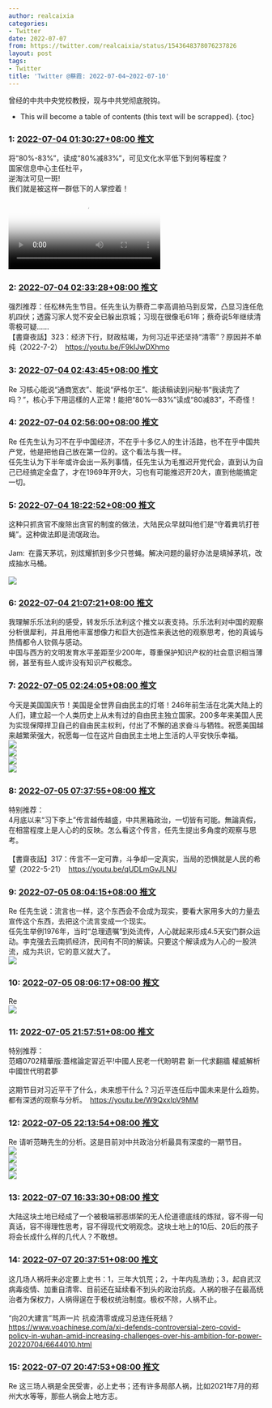 ```yaml
---
author: realcaixia
categories:
- Twitter
date: 2022-07-07
from: https://twitter.com/realcaixia/status/1543648378076237826
layout: post
tags:
- Twitter
title: 'Twitter @蔡霞: 2022-07-04~2022-07-10'
---
```


曾经的中共中央党校教授，现与中共党彻底脱钩。 

* This will become a table of contents (this text will be scrapped).
{:toc}

### 1: [2022-07-04 01:30:27+08:00 推文](https://twitter.com/realcaixia/status/1543648378076237826)

将“80%-83%”，读成“80%减83%”，可见文化水平低下到何等程度？<br>国家信息中心主任杜平，<br>逆淘汰可见一斑!<br>我们就是被这样一群低下的人掌控着！<br><video src="https://video.twimg.com/ext_tw_video/1543648366005030912/pu/vid/448x960/2CyGuAa-0c4fx_c7.mp4?tag=12" controls="controls" poster="https://pbs.twimg.com/ext_tw_video_thumb/1543648366005030912/pu/img/0wSqyC70YjmmbzNH.jpg"></video>

### 2: [2022-07-04 02:33:28+08:00 推文](https://twitter.com/realcaixia/status/1543664235884027910)

强烈推荐：任松林先生节目。任先生认为蔡奇二李高调拍马到反常，凸显习连任危机四伏；透露习家人觉不安全已躲出京城；习现在很像毛61年；蔡奇说5年继续清零极可疑……<br>【書齋夜話】323：经济下行，财政枯竭，为何习近平还坚持“清零”？原因并不单纯（2022-7-2） <a href="https://youtu.be/F9kIJwDXhmo" target="_blank" rel="noopener noreferrer">https://youtu.be/F9kIJwDXhmo</a>

### 3: [2022-07-04 02:43:45+08:00 推文](https://twitter.com/realcaixia/status/1543666823660544000)

Re 习核心能说“通商宽衣”、能说“萨格尔王”、能读稿读到问秘书“我读完了吗？”，核心手下用這樣的人正常！能把“80%—83%”读成“80减83”，不奇怪！

### 4: [2022-07-04 02:56:00+08:00 推文](https://twitter.com/realcaixia/status/1543669907858067458)

Re 任先生认为习不在乎中国经济，不在乎十多亿人的生计活路，也不在乎中国共产党，他是把他自己放在第一位的。这个看法与我一样。<br>任先生认为下半年或许会出一系列事情，任先生认为毛推迟开党代会，直到认为自己已经搞定全盘了，才在1969年开9大，习也有可能推迟开20大，直到他能搞定一切。

### 5: [2022-07-04 18:22:52+08:00 推文](https://twitter.com/realcaixia/status/1543903160061857792)

这种只抓贪官不废除出贪官的制度的做法，大陆民众早就叫他们是“守着粪坑打苍蝇”。这种做法即是流氓政治。<br><br>Jam: 在露天茅坑，别炫耀抓到多少只苍蝇。解决问题的最好办法是填掉茅坑，改成抽水马桶。<br><br><img style="" src="https://pbs.twimg.com/media/FWt3qfmWYAEDR4a?format=jpg&amp;name=orig" referrerpolicy="no-referrer">

### 6: [2022-07-04 21:07:21+08:00 推文](https://twitter.com/realcaixia/status/1543944554302275588)

我理解乐乐法利的感受，转发乐乐法利这个推文以表支持。乐乐法利对中国的观察分析很犀利，并且用他丰富想像力和巨大创造性来表达他的观察思考，他的真诚与热情都令人钦佩与感动。<br>中国与西方的文明发育水平差距至少200年，尊重保护知识产权的社会意识相当薄弱，甚至有些人或许没有知识产权概念。

### 7: [2022-07-05 02:24:05+08:00 推文](https://twitter.com/realcaixia/status/1544024263111446529)

今天是美国国庆节！美国是全世界自由民主的灯塔！246年前生活在北美大陆上的人们，建立起一个人类历史上从未有过的自由民主独立国家。200多年来美国人民为实现保障捍卫自己的自由民主权利，付出了不懈的追求奋斗与牺牲。祝愿美国越来越繁荣强大，祝愿每一位在这片自由民主土地上生活的人平安快乐幸福。<br><img style="" src="https://pbs.twimg.com/media/FW154dGXgAEnbTO?format=jpg&amp;name=orig" referrerpolicy="no-referrer"><br><img style="" src="https://pbs.twimg.com/media/FW154dAXgAAZhIf?format=jpg&amp;name=orig" referrerpolicy="no-referrer"><br><img style="" src="https://pbs.twimg.com/media/FW154dCXoAAwnr5?format=jpg&amp;name=orig" referrerpolicy="no-referrer"><br><img style="" src="https://pbs.twimg.com/media/FW154dDWIAAVT1a?format=jpg&amp;name=orig" referrerpolicy="no-referrer">

### 8: [2022-07-05 07:37:55+08:00 推文](https://twitter.com/realcaixia/status/1544103240404541440)

特别推荐：<br>4月底以来“习下李上”传言越传越盛，中共黑箱政治，一切皆有可能。無論真假，在相當程度上是人心的的反映。怎么看这个传言，任先生提出多角度的观察与思考。<br><br>【書齋夜話】317：传言不一定可靠，斗争却一定真实，当局的恐惧就是人民的希望（2022-5-21） <a href="https://youtu.be/qUDLmGvJLNU" target="_blank" rel="noopener noreferrer">https://youtu.be/qUDLmGvJLNU</a>

### 9: [2022-07-05 08:04:15+08:00 推文](https://twitter.com/realcaixia/status/1544109869887852544)

Re 任先生说：流言也一样，这个东西会不会成为现实，要看大家用多大的力量去宣传这个东西，去把这个流言变成一个现实。<br>任先生举例1976年，当时“总理遗嘱”到处流传，人心就起来形成4.5天安门群众运动。李克强去云南抓经济，民间有不同的解读。只要这个解读成为人心的一股洪流，成为共识，它的意义就大了。<br><img style="" src="https://pbs.twimg.com/media/FW3HvgQWYAAe-ER?format=jpg&amp;name=orig" referrerpolicy="no-referrer">

### 10: [2022-07-05 08:06:17+08:00 推文](https://twitter.com/realcaixia/status/1544110379110125568)

Re <br><img style="" src="https://pbs.twimg.com/media/FW3INKiXkAItrib?format=jpg&amp;name=orig" referrerpolicy="no-referrer">

### 11: [2022-07-05 21:57:51+08:00 推文](https://twitter.com/realcaixia/status/1544319649743048704)

特别推荐：<br>范疇0702精華版:蓋棺論定習近平!中國人民老一代盼明君 新一代求翻牆 權威解析中國世代明君夢 <br><br>这期节目对习近平干了什么，未来想干什么？习近平连任后中国未来是什么趋势。都有深透的观察与分析。 <a href="https://youtu.be/W9QxxIpV9MM" target="_blank" rel="noopener noreferrer">https://youtu.be/W9QxxIpV9MM</a>

### 12: [2022-07-05 22:13:54+08:00 推文](https://twitter.com/realcaixia/status/1544323688560037888)

Re 请听范畴先生的分析。这是目前对中共政治分析最具有深度的一期节目。<br><img style="" src="https://pbs.twimg.com/media/FW6KNXDXwAAbsDH?format=jpg&amp;name=orig" referrerpolicy="no-referrer"><br><img style="" src="https://pbs.twimg.com/media/FW6KNXFXkAAH4jy?format=jpg&amp;name=orig" referrerpolicy="no-referrer"><br><img style="" src="https://pbs.twimg.com/media/FW6KNXCWYAEgZcM?format=jpg&amp;name=orig" referrerpolicy="no-referrer"><br><img style="" src="https://pbs.twimg.com/media/FW6KNXAX0AESrha?format=jpg&amp;name=orig" referrerpolicy="no-referrer">

### 13: [2022-07-07 16:33:30+08:00 推文](https://twitter.com/realcaixia/status/1544962799331430400)

大陆这块土地已经成了一个被极端邪恶绑架的无人伦道德底线的炼狱，容不得一句真话，容不得理性思考，容不得现代文明观念。这块土地上的10后、20后的孩子将会长成什么样的几代人？不敢想。

### 14: [2022-07-07 20:37:51+08:00 推文](https://twitter.com/realcaixia/status/1545024293330993152)

这几场人祸将来必定要上史书：1，三年大饥荒；2，十年内乱浩劫；3，起自武汉病毒疫情、加重自清零、目前还在延续看不到头的政治抗疫。人祸的根子在最高统治者为保权力，人祸得逞在于极权统治制度。极权不除，人祸不止。<br><br>“向20大建言”骂声一片 抗疫清零或成习总连任死结？ <a href="https://www.voachinese.com/a/xi-defends-controversial-zero-covid-policy-in-wuhan-amid-increasing-challenges-over-his-ambition-for-power-20220704/6644010.html" target="_blank" rel="noopener noreferrer">https://www.voachinese.com/a/xi-defends-controversial-zero-covid-policy-in-wuhan-amid-increasing-challenges-over-his-ambition-for-power-20220704/6644010.html</a>

### 15: [2022-07-07 20:47:53+08:00 推文](https://twitter.com/realcaixia/status/1545026820503896065)

Re 这三场人祸是全民受害，必上史书；还有许多局部人祸，比如2021年7月的郑州大水等等，那些人祸会上地方志。

